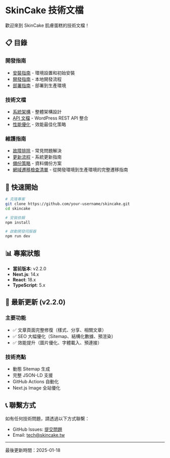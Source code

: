 # SkinCake 技術文檔

歡迎來到 SkinCake 肌膚蛋糕的技術文檔！

## 📋 目錄

### 開發指南
- [安裝指南](./guides/installation.md) - 環境設置和初始安裝
- [開發指南](./guides/development.md) - 本地開發流程
- [部署指南](./guides/deployment.md) - 部署到生產環境

### 技術文檔
- [系統架構](./technical/architecture.md) - 整體架構設計
- [API 文檔](./technical/api.md) - WordPress REST API 整合
- [性能優化](./technical/performance.md) - 效能最佳化策略

### 維護指南
- [故障排除](./maintenance/troubleshooting.md) - 常見問題解決
- [更新流程](./maintenance/updates.md) - 系統更新指南
- [備份策略](./maintenance/backup.md) - 資料備份方案
- [網域遷移檢查清單](./maintenance/domain-migration-checklist.md) - 從開發環境到生產環境的完整遷移指南

## 🚀 快速開始

```bash
# 克隆專案
git clone https://github.com/your-username/skincake.git
cd skincake

# 安裝依賴
npm install

# 啟動開發伺服器
npm run dev
```

## 📊 專案狀態

- **當前版本**: v2.2.0
- **Next.js**: 14.x
- **React**: 18.x
- **TypeScript**: 5.x

## 🎯 最新更新 (v2.2.0)

### 主要功能
- ✅ 文章頁面完整修復（樣式、分享、相關文章）
- ✅ SEO 大幅優化（Sitemap、結構化數據、預渲染）
- ✅ 效能提升（圖片優化、字體載入、預連接）

### 技術亮點
- 動態 Sitemap 生成
- 完整 JSON-LD 支援
- GitHub Actions 自動化
- Next.js Image 全站優化

## 📞 聯繫方式

如有任何技術問題，請透過以下方式聯繫：

- GitHub Issues: [提交問題](https://github.com/your-username/skincake/issues)
- Email: tech@skincake.tw

---

最後更新時間：2025-01-18 